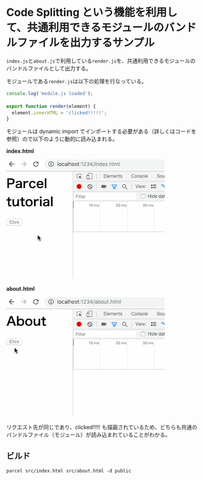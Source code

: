 # Code Splitting という機能を利用して、共通利用できるモジュールのバンドルファイルを出力するサンプル

`index.js`と`about.js`で利用している`render.js`を、共通利用できるモジュールのバンドルファイルとして出力する。

モジュールである`render.js`は以下の処理を行なっている。

```js
console.log('module.js loaded');

export function render(element) {
  element.innerHTML = 'clicked!!!!!';
}
```

モジュールは dynamic import でインポートする必要がある（詳しくはコードを参照）ので以下のように動的に読み込まれる。

**index.html**

![index.html](./README_resources/index.gif)

**about.html**

![about.html](./README_resources/about.gif)

リクエスト先が同じであり、clicked!!!!! も描画されているため、どちらも共通のバンドルファイル（モジュール）が読み込まれていることがわかる。

## ビルド

```shell
parcel src/index.html src/about.html -d public
```
